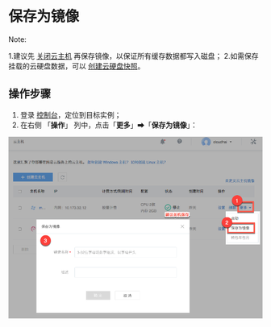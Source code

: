 # 保存为镜像

<span>Note:</span><div class="alertContent">1.建议先 [关闭云主机](../md.html#!容器服务/云主机/使用指南/实例/启动停止云主机.md) 再保存镜像，以保证所有缓存数据都写入磁盘；
2.如需保存挂载的云硬盘数据，可以 [创建云硬盘快照](../md.html#!平台服务/云硬盘/使用指南/快照/创建云硬盘快照.md)。</div>


## 操作步骤

1. 登录 [控制台](https://c.163.com/dashboard#/m/win/)，定位到目标实例；
2. 在右侧 「**操作**」 列中，点击「**更多**」➡「**保存为镜像**」：

![](../../image/使用指南-镜像-保存为镜像.png)